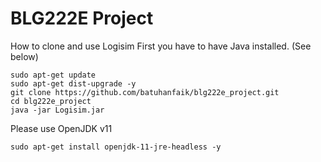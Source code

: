 # BLG222E Project

How to clone and use Logisim
First you have to have Java installed. (See below)
```
sudo apt-get update
sudo apt-get dist-upgrade -y
git clone https://github.com/batuhanfaik/blg222e_project.git
cd blg222e_project
java -jar Logisim.jar
```

Please use OpenJDK v11
```
sudo apt-get install openjdk-11-jre-headless -y

```

